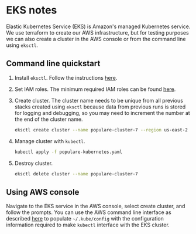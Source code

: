 # EKS notes

Elastic Kubernetes Service (EKS) is Amazon's managed Kubernetes service. We use
terraform to create our AWS infrastructure, but for testing purposes we can
also create a cluster in the AWS console or from the command line using
`eksctl`.

## Command line quickstart

1. Install `eksctl`. Follow the instructions [here](https://docs.aws.amazon.com/eks/latest/userguide/eksctl.html).
2. Set IAM roles. The minimum required IAM roles can be found [here](https://eksctl.io/usage/minimum-iam-policies/).
3. Create cluster. The cluster name needs to be unique from all previous stacks
   created using `eksctl` because data from previous runs is stored for logging
   and debugging, so you may need to increment the number at the end of the
   cluster name.

   ```bash
   eksctl create cluster --name populare-cluster-7 --region us-east-2 --node-type t2.micro --nodes 2
   ```

4. Manage cluster with `kubectl`.

   ```bash
   kubectl apply -f populare-kubernetes.yaml
   ```

5. Destroy cluster.

   ```bash
   eksctl delete cluster --name populare-cluster-7
   ```

## Using AWS console

Navigate to the EKS service in the AWS console, select create cluster, and
follow the prompts. You can use the AWS command line interface as described
[here](https://docs.aws.amazon.com/eks/latest/userguide/create-kubeconfig.html)
to populate `~/.kube/config` with the configuration information required to
make `kubectl` interface with the EKS cluster.
